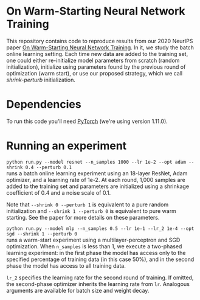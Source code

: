 # On Warm-Starting Neural Network Training
This repository contains code to reproduce results from our 2020 NeurIPS paper [On Warm-Starting Neural Network Training](https://arxiv.org/abs/1910.08475). In it, we study the batch online learning setting. Each time new data are added to the training set, one could either re-initialize model parameters from scratch (random initialization), initialize using parameters found by the previous round of optimization (warm start), or use our proposed strategy, which we call *shrink-perturb* initialization.


# Dependencies

To run this code you'll need [PyTorch](https://pytorch.org/) (we're using version 1.11.0).

# Running an experiment

`python run.py --model resnet --n_samples 1000 --lr 1e-2 --opt adam --shrink 0.4 --perturb 0.1`\
runs a batch online learning experiment using an 18-layer ResNet, Adam optimizer, and a learning rate of 1e-2. At each round, 1,000 samples are added to the training set and parameters are initialized using a shrinkage coefficient of 0.4 and a noise scale of 0.1.

Note that `--shrink 0 --perturb 1` is equivalent to a pure random initialization and `--shrink 1 --perturb 0` is equivalent to pure warm starting. See the paper for more details on these parameters.

`python run.py --model mlp --n_samples 0.5 --lr 1e-1 --lr_2 1e-4 --opt sgd --shrink 1 --perturb 0`\
runs a warm-start experiment using a multilayer-perceptron and SGD optimization. When `n_samples` is less than 1, we execute a two-phased learning experiment: in the first phase the model has access only to the specified percentage of training data (in this case 50%), and in the second phase the model has access to all training data.

`lr_2` specifies the learning rate for the second round of training. If omitted, the second-phase optimizer inherits the learning rate from `lr`. Analogous arguments are available for batch size and weight decay.
